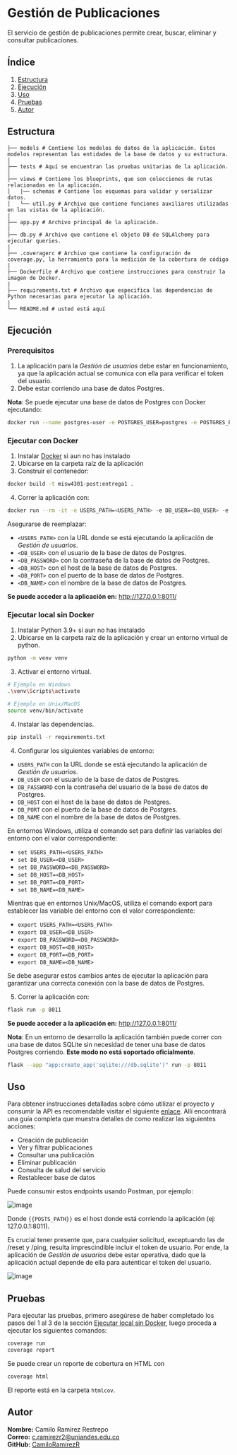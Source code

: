 # Gestión de Publicaciones
El servicio de gestión de publicaciones permite crear, buscar, eliminar y consultar publicaciones.

## Índice
1. [Estructura](#estructura)
2. [Ejecución](#ejecución)
3. [Uso](#uso)
4. [Pruebas](#pruebas)
5. [Autor](#autor)

## Estructura
```
├── models # Contiene los modelos de datos de la aplicación. Estos modelos representan las entidades de la base de datos y su estructura.
│
├── tests # Aquí se encuentran las pruebas unitarias de la aplicación.
│
├── views # Contiene los blueprints, que son colecciones de rutas relacionadas en la aplicación.
│   |── schemas # Contiene los esquemas para validar y serializar datos.
│   └── util.py # Archivo que contiene funciones auxiliares utilizadas en las vistas de la aplicación.
│
├── app.py # Archivo principal de la aplicación.
|
├── db.py # Archivo que contiene el objeto DB de SQLAlchemy para ejecutar queries.
|
├── .coveragerc # Archivo que contiene la configuración de coverage.py, la herramienta para la medición de la cobertura de código
|
├── Dockerfile # Archivo que contiene instrucciones para construir la imagen de Docker.
|
├── requirements.txt # Archivo que especifica las dependencias de Python necesarias para ejecutar la aplicación.
|
└── README.md # usted está aquí
```

## Ejecución
### Prerequisitos
1. La aplicación para la _Gestión de usuarios_ debe estar en funcionamiento, ya que la aplicación actual se comunica con ella para verificar el token del usuario.
2. Debe estar corriendo una base de datos Postgres.

**Nota**: Se puede ejecutar una base de datos de Postgres con Docker ejecutando:
```bash
docker run --name postgres-user -e POSTGRES_USER=postgres -e POSTGRES_PASSWORD=postgres -e POSTGRES_DB=post -p 5432:5432 -d postgres:15
```

### Ejecutar con Docker
1. Instalar [Docker](https://docs.docker.com/get-docker/) si aun no has instalado
2. Ubicarse en la carpeta raíz de la aplicación
3. Construir el contenedor:
```bash
docker build -t misw4301-post:entrega1 .
```
4. Correr la aplicación con:
```bash
docker run --rm -it -e USERS_PATH=<USERS_PATH> -e DB_USER=<DB_USER> -e DB_PASSWORD=<DB_PASSWORD> -e DB_HOST=<DB_HOST> -e DB_PORT=<DB_PORT> -e DB_NAME=<DB_NAME> -p 8011:8000 misw4301-post:entrega1
```
Asegurarse de reemplazar:
- `<USERS_PATH>` con la URL donde se está ejecutando la aplicación de _Gestión de usuarios_.
- `<DB_USER>` con el usuario de la base de datos de Postgres.
- `<DB_PASSWORD>` con la contraseña de la base de datos de Postgres.
- `<DB_HOST>` con el host de la base de datos de Postgres.
- `<DB_PORT>` con el puerto de la base de datos de Postgres.
- `<DB_NAME>` con el nombre de la base de datos de Postgres.

**Se puede acceder a la aplicación en:** http://127.0.0.1:8011/

### Ejecutar local sin Docker
1. Instalar Python 3.9+ si aun no has instalado
2. Ubicarse en la carpeta raíz de la aplicación y crear un entorno virtual de python.
```bash
python -m venv venv
```
3. Activar el entorno virtual.
```bash
# Ejemplo en Windows
.\venv\Scripts\activate
```
```bash
# Ejemplo en Unix/MacOS
source venv/bin/activate
```
4. Instalar las dependencias.
```bash
pip install -r requirements.txt
```
4. Configurar los siguientes variables de entorno:
- `USERS_PATH` con la URL donde se está ejecutando la aplicación de _Gestión de usuarios_.
- `DB_USER` con el usuario de la base de datos de Postgres.
- `DB_PASSWORD` con la contraseña del usuario de la base de datos de Postgres.
- `DB_HOST` con el host de la base de datos de Postgres.
- `DB_PORT` con el puerto de la base de datos de Postgres.
- `DB_NAME` con el nombre de la base de datos de Postgres.

En entornos Windows, utiliza el comando set para definir las variables del entorno con el valor correspondiente:
-   `set USERS_PATH=<USERS_PATH>`
-   `set DB_USER=<DB_USER>`
-   `set DB_PASSWORD=<DB_PASSWORD>`
-   `set DB_HOST=<DB_HOST>`
-   `set DB_PORT=<DB_PORT>`
-   `set DB_NAME=<DB_NAME>`

Mientras que en entornos Unix/MacOS, utiliza el comando export para establecer las variable del entorno con el valor correspondiente:
-   `export USERS_PATH=<USERS_PATH>`
-   `export DB_USER=<DB_USER>`
-   `export DB_PASSWORD=<DB_PASSWORD>`
-   `export DB_HOST=<DB_HOST>`
-   `export DB_PORT=<DB_PORT>`
-   `export DB_NAME=<DB_NAME>`

Se debe asegurar estos cambios antes de ejecutar la aplicación para garantizar una correcta conexión con la base de datos de Postgres.

5. Correr la aplicación con:
```bash
flask run -p 8011
```

**Se puede acceder a la aplicación en:** http://127.0.0.1:8011/

**Nota**: En un entorno de desarrollo la aplicación también puede correr con una base de datos SQLite sin necesidad de tener una base de datos Postgres corriendo. **Este modo no está soportado oficialmente**.
```bash
flask --app "app:create_app('sqlite:///db.sqlite')" run -p 8011
```

## Uso
Para obtener instrucciones detalladas sobre cómo utilizar el proyecto y consumir la API es recomendable visitar el siguiente [enlace](https://github.com/MISW-4301-Desarrollo-Apps-en-la-Nube/proyecto-202411/wiki/Gesti%C3%B3n-de-Publicaciones). Allí encontrará una guía completa que muestra detalles de como realizar las siguientes acciones:

- Creación de publicación
- Ver y filtrar publicaciones
- Consultar una publicación
- Eliminar publicación
- Consulta de salud del servicio
- Restablecer base de datos

Puede consumir estos endpoints usando Postman, por ejemplo:

![image](https://github.com/MISW-4301-Desarrollo-Apps-en-la-Nube/s202411-proyecto-grupo19/assets/1379478/7fec7024-266a-4680-926b-8a54044a88a5)

Donde `{{POSTS_PATH}}` es el host donde está corriendo la aplicación (ej: 127.0.0.1:8011).

Es crucial tener presente que, para cualquier solicitud, exceptuando las de /reset y /ping, resulta imprescindible incluir el token de usuario. Por ende, la aplicación de _Gestión de usuarios_ debe estar operativa, dado que la aplicación actual depende de ella para autenticar el token del usuario.

![image](https://github.com/MISW-4301-Desarrollo-Apps-en-la-Nube/s202411-proyecto-grupo19/assets/1379478/078f6a2c-2f0e-4dc6-b90a-9423df10c3f0)

## Pruebas
Para ejecutar las pruebas, primero asegúrese de haber completado los pasos del 1 al 3 de la sección [Ejecutar local sin Docker](#ejecutar-local-sin-docker), luego proceda a ejecutar los siguientes comandos:
```bash
coverage run
coverage report
```

Se puede crear un reporte de cobertura en HTML con
```bash
coverage html
```
El reporte está en la carpeta `htmlcov`.

## Autor
**Nombre:** Camilo Ramírez Restrepo  
**Correo:** c.ramirezr2@uniandes.edu.co  
**GitHub:** [CamiloRamirezR](https://github.com/CamiloRamirezR)
